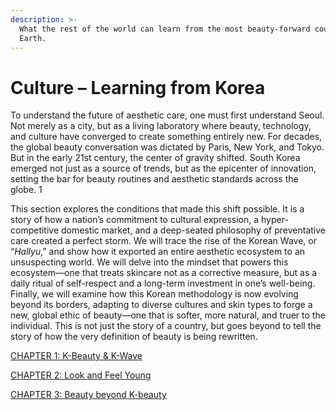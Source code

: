 ```yaml
---
description: >-
  What the rest of the world can learn from the most beauty-forward country on
  Earth.
---
```


# Culture – Learning from Korea

To understand the future of aesthetic care, one must first understand Seoul. Not merely as a city, but as a living laboratory where beauty, technology, and culture have converged to create something entirely new. For decades, the global beauty conversation was dictated by Paris, New York, and Tokyo. But in the early 21st century, the center of gravity shifted. South Korea emerged not just as a source of trends, but as the epicenter of innovation, setting the bar for beauty routines and aesthetic standards across the globe. 1

This section explores the conditions that made this shift possible. It is a story of how a nation’s commitment to cultural expression, a hyper-competitive domestic market, and a deep-seated philosophy of preventative care created a perfect storm. We will trace the rise of the Korean Wave, or “_Hallyu_,” and show how it exported an entire aesthetic ecosystem to an unsuspecting world. We will delve into the mindset that powers this ecosystem—one that treats skincare not as a corrective measure, but as a daily ritual of self-respect and a long-term investment in one’s well-being. Finally, we will examine how this Korean methodology is now evolving beyond its borders, adapting to diverse cultures and skin types to forge a new, global ethic of beauty—one that is softer, more natural, and truer to the individual. This is not just the story of a country, but goes beyond to tell the story of how the very definition of beauty is being rewritten.

[CHAPTER 1: K-Beauty & K-Wave](chapter-1-k-beauty-and-k-wave.md)

[CHAPTER 2: Look and Feel Young](chapter-2-look-and-feel-young.md)

[CHAPTER 3: Beauty beyond K-beauty](chapter-3-beauty-beyond-k-beauty.md)
